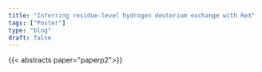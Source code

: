 ```yaml
---
title: "Inferring residue-level hydrogen deuterium exchange with ReX"
tags: ["Poster"]
type: "blog"
draft: false
---
```


{{< abstracts paper="paperp2">}}


